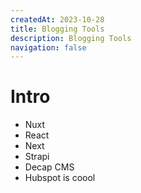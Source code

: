 ```yaml
---
createdAt: 2023-10-28
title: Blogging Tools
description: Blogging Tools
navigation: false
---
```


# Intro

- Nuxt
- React
- Next
- Strapi
- Decap CMS
- Hubspot is coool